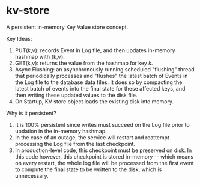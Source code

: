 # kv-store
A persistent in-memory Key Value store concept.

Key Ideas:
1. PUT(k,v): records Event in Log file, and then updates in-memory hashmap with {k,v}.
2. GET(k,v): returns the value from the hashmap for key _k_.
3. Async Flushing: an asynchronously running scheduled "flushing" thread that periodically processes and "flushes" the latest batch of Events in the Log file to the database data files. It does so by compacting the latest batch of events into the final state for these affected keys, and then writing these updated values to the disk file.
4. On Startup, KV store object loads the existing disk into memory. 

Why is it persistent?
1. It is 100% persistent since writes must succeed on the Log file prior to updation in the in-memory hashmap. 
2. In the case of an outage, the service will restart and reattempt processing the Log file from the last checkpoint. 
3. In production-level code, this checkpoint must be preserved on disk. In this code however, this checkpoint is stored in-memory -- which means on every restart, the whole log file will be processed from the first event to compute the final state to be written to the disk, which is unnecessary.
